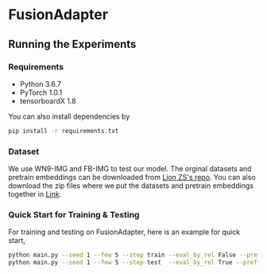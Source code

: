 # FusionAdapter


## Running the Experiments

### Requirements

+ Python 3.6.7
+ PyTorch 1.0.1
+ tensorboardX 1.8

You can also install dependencies by

```bash
pip install -r requirements.txt
```
### Dataset

We use WN9-IMG and FB-IMG to test our model. The orginal datasets and pretrain embeddings can be downloaded from [Lion ZS's repo]([https://github.com/Lion-ZS/OTKGE]). You can also download the zip files where we put the datasets and pretrain embeddings together in [Link](https://limewire.com/d/20c4e27e-b18c-41a6-9e65-82fdd65264af#aMoMXoOvTpM0RR2OlrAmLH4rxDr2RCiZbBHqqmEaJ7U).

### Quick Start for Training & Testing

For training and testing on FusionAdapter, here is an example for quick start,

```bash
python main.py --seed 1 --few 5 --step train --eval_by_rel False --prefix WN9shot_pretrain  --device 0
python main.py --seed 1 --few 5 --step test  --eval_by_rel True --prefix WN9shot_pretrain  --device 0
```
